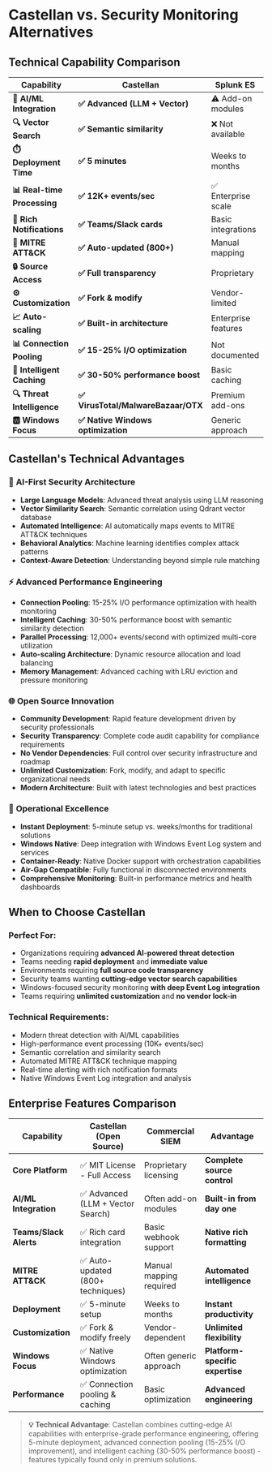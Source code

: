 # Castellan vs. Security Monitoring Alternatives

## Technical Capability Comparison

| **Capability** | **Castellan** | **Splunk ES** | **IBM QRadar** | **ELK Stack** | **Wazuh** |
|----------------|---------------|---------------|----------------|---------------|-----------|
| **🤖 AI/ML Integration** | **✅ Advanced (LLM + Vector)** | ⚠️ Add-on modules | ⚠️ Add-on modules | ❌ Manual setup | ⚠️ Basic rules |
| **🔍 Vector Search** | **✅ Semantic similarity** | ❌ Not available | ❌ Not available | ⚠️ Manual setup | ❌ Not available |
| **⏱️ Deployment Time** | **✅ 5 minutes** | Weeks to months | Weeks to months | Days to weeks | Days to weeks |
| **📊 Real-time Processing** | **✅ 12K+ events/sec** | ✅ Enterprise scale | ✅ Enterprise scale | ⚠️ Configuration dependent | ✅ Good performance |
| **📱 Rich Notifications** | **✅ Teams/Slack cards** | Basic integrations | Basic integrations | Manual webhooks | Manual setup |
| **🎯 MITRE ATT&CK** | **✅ Auto-updated (800+)** | Manual mapping | Manual mapping | Not built-in | Good coverage |
| **🔒 Source Access** | **✅ Full transparency** | Proprietary | Proprietary | Open components | Full access |
| **⚙️ Customization** | **✅ Fork & modify** | Vendor-limited | Vendor-limited | High flexibility | Good flexibility |
| **📈 Auto-scaling** | **✅ Built-in architecture** | Enterprise features | Enterprise features | Manual configuration | Good scaling |
| **📊 Connection Pooling** | **✅ 15-25% I/O optimization** | Not documented | Not documented | Manual setup | Not available |
| **🧠 Intelligent Caching** | **✅ 30-50% performance boost** | Basic caching | Basic caching | Manual setup | Limited caching |
| **🔍 Threat Intelligence** | **✅ VirusTotal/MalwareBazaar/OTX** | Premium add-ons | Premium add-ons | Manual integration | Basic feeds |
| **🆆 Windows Focus** | **✅ Native Windows optimization** | Generic approach | Generic approach | Manual setup | Cross-platform |

## Castellan's Technical Advantages

### 🤖 **AI-First Security Architecture**
- **Large Language Models**: Advanced threat analysis using LLM reasoning
- **Vector Similarity Search**: Semantic correlation using Qdrant vector database
- **Automated Intelligence**: AI automatically maps events to MITRE ATT&CK techniques
- **Behavioral Analytics**: Machine learning identifies complex attack patterns
- **Context-Aware Detection**: Understanding beyond simple rule matching

### ⚡ **Advanced Performance Engineering**
- **Connection Pooling**: 15-25% I/O performance optimization with health monitoring
- **Intelligent Caching**: 30-50% performance boost with semantic similarity detection
- **Parallel Processing**: 12,000+ events/second with optimized multi-core utilization
- **Auto-scaling Architecture**: Dynamic resource allocation and load balancing
- **Memory Management**: Advanced caching with LRU eviction and pressure monitoring

### 🌐 **Open Source Innovation**
- **Community Development**: Rapid feature development driven by security professionals
- **Security Transparency**: Complete code audit capability for compliance requirements
- **No Vendor Dependencies**: Full control over security infrastructure and roadmap
- **Unlimited Customization**: Fork, modify, and adapt to specific organizational needs
- **Modern Architecture**: Built with latest technologies and best practices

### 🚀 **Operational Excellence**
- **Instant Deployment**: 5-minute setup vs. weeks/months for traditional solutions
- **Windows Native**: Deep integration with Windows Event Log system and services
- **Container-Ready**: Native Docker support with orchestration capabilities
- **Air-Gap Compatible**: Fully functional in disconnected environments
- **Comprehensive Monitoring**: Built-in performance metrics and health dashboards

## When to Choose Castellan

### **Perfect For:**
- Organizations requiring **advanced AI-powered threat detection**
- Teams needing **rapid deployment** and **immediate value**
- Environments requiring **full source code transparency**
- Security teams wanting **cutting-edge vector search capabilities**
- Windows-focused security monitoring **with deep Event Log integration**
- Teams requiring **unlimited customization** and **no vendor lock-in**

### **Technical Requirements:**
- Modern threat detection with AI/ML capabilities
- High-performance event processing (10K+ events/sec)
- Semantic correlation and similarity search
- Automated MITRE ATT&CK technique mapping
- Real-time alerting with rich notification formats
- Native Windows Event Log integration and analysis

## Enterprise Features Comparison

| **Capability** | **Castellan (Open Source)** | **Commercial SIEM** | **Advantage** |
|----------------|------------------------------|----------------------|---------------|
| **Core Platform** | ✅ MIT License - Full Access | Proprietary licensing | **Complete source control** |
| **AI/ML Integration** | ✅ Advanced (LLM + Vector Search) | Often add-on modules | **Built-in from day one** |
| **Teams/Slack Alerts** | ✅ Rich card integration | Basic webhook support | **Native rich formatting** |
| **MITRE ATT&CK** | ✅ Auto-updated (800+ techniques) | Manual mapping required | **Automated intelligence** |
| **Deployment** | ✅ 5-minute setup | Weeks to months | **Instant productivity** |
| **Customization** | ✅ Fork & modify freely | Vendor-dependent | **Unlimited flexibility** |
| **Windows Focus** | ✅ Native Windows optimization | Often generic approach | **Platform-specific expertise** |
| **Performance** | ✅ Connection pooling & caching | Basic optimization | **Advanced engineering** |

> **💡 Technical Advantage**: Castellan combines cutting-edge AI capabilities with enterprise-grade performance engineering, offering 5-minute deployment, advanced connection pooling (15-25% I/O improvement), and intelligent caching (30-50% performance boost) - features typically found only in premium solutions.
